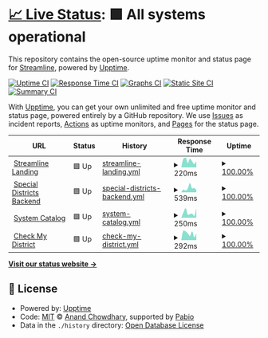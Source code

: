# [📈 Live Status](https://status.getstreamline.net): <!--live status--> **🟩 All systems operational**

This repository contains the open-source uptime monitor and status page for [Streamline](https://status.getstreamline.net), powered by [Upptime](https://github.com/upptime/upptime).

[![Uptime CI](https://github.com/getstreamline/upptime/workflows/Uptime%20CI/badge.svg)](https://github.com/getstreamline/upptime/actions?query=workflow%3A%22Uptime+CI%22)
[![Response Time CI](https://github.com/getstreamline/upptime/workflows/Response%20Time%20CI/badge.svg)](https://github.com/getstreamline/upptime/actions?query=workflow%3A%22Response+Time+CI%22)
[![Graphs CI](https://github.com/getstreamline/upptime/workflows/Graphs%20CI/badge.svg)](https://github.com/getstreamline/upptime/actions?query=workflow%3A%22Graphs+CI%22)
[![Static Site CI](https://github.com/getstreamline/upptime/workflows/Static%20Site%20CI/badge.svg)](https://github.com/getstreamline/upptime/actions?query=workflow%3A%22Static+Site+CI%22)
[![Summary CI](https://github.com/getstreamline/upptime/workflows/Summary%20CI/badge.svg)](https://github.com/getstreamline/upptime/actions?query=workflow%3A%22Summary+CI%22)

With [Upptime](https://upptime.js.org), you can get your own unlimited and free uptime monitor and status page, powered entirely by a GitHub repository. We use [Issues](https://github.com/getstreamline/upptime/issues) as incident reports, [Actions](https://github.com/getstreamline/upptime/actions) as uptime monitors, and [Pages](https://status.getstreamline.net) for the status page.

<!--start: status pages-->
<!-- This summary is generated by Upptime (https://github.com/upptime/upptime) -->
<!-- Do not edit this manually, your changes will be overwritten -->
<!-- prettier-ignore -->
| URL | Status | History | Response Time | Uptime |
| --- | ------ | ------- | ------------- | ------ |
| <img alt="" src="https://icons.duckduckgo.com/ip3/www.getstreamline.com.ico" height="13"> [Streamline Landing](https://www.getstreamline.com) | 🟩 Up | [streamline-landing.yml](https://github.com/getstreamline/upptime/commits/HEAD/history/streamline-landing.yml) | <details><summary><img alt="Response time graph" src="./graphs/streamline-landing/response-time-week.png" height="20"> 220ms</summary><br><a href="https://status.getstreamline.net/history/streamline-landing"><img alt="Response time 242" src="https://img.shields.io/endpoint?url=https%3A%2F%2Fraw.githubusercontent.com%2Fgetstreamline%2Fupptime%2FHEAD%2Fapi%2Fstreamline-landing%2Fresponse-time.json"></a><br><a href="https://status.getstreamline.net/history/streamline-landing"><img alt="24-hour response time 218" src="https://img.shields.io/endpoint?url=https%3A%2F%2Fraw.githubusercontent.com%2Fgetstreamline%2Fupptime%2FHEAD%2Fapi%2Fstreamline-landing%2Fresponse-time-day.json"></a><br><a href="https://status.getstreamline.net/history/streamline-landing"><img alt="7-day response time 220" src="https://img.shields.io/endpoint?url=https%3A%2F%2Fraw.githubusercontent.com%2Fgetstreamline%2Fupptime%2FHEAD%2Fapi%2Fstreamline-landing%2Fresponse-time-week.json"></a><br><a href="https://status.getstreamline.net/history/streamline-landing"><img alt="30-day response time 256" src="https://img.shields.io/endpoint?url=https%3A%2F%2Fraw.githubusercontent.com%2Fgetstreamline%2Fupptime%2FHEAD%2Fapi%2Fstreamline-landing%2Fresponse-time-month.json"></a><br><a href="https://status.getstreamline.net/history/streamline-landing"><img alt="1-year response time 242" src="https://img.shields.io/endpoint?url=https%3A%2F%2Fraw.githubusercontent.com%2Fgetstreamline%2Fupptime%2FHEAD%2Fapi%2Fstreamline-landing%2Fresponse-time-year.json"></a></details> | <details><summary><a href="https://status.getstreamline.net/history/streamline-landing">100.00%</a></summary><a href="https://status.getstreamline.net/history/streamline-landing"><img alt="All-time uptime 100.00%" src="https://img.shields.io/endpoint?url=https%3A%2F%2Fraw.githubusercontent.com%2Fgetstreamline%2Fupptime%2FHEAD%2Fapi%2Fstreamline-landing%2Fuptime.json"></a><br><a href="https://status.getstreamline.net/history/streamline-landing"><img alt="24-hour uptime 100.00%" src="https://img.shields.io/endpoint?url=https%3A%2F%2Fraw.githubusercontent.com%2Fgetstreamline%2Fupptime%2FHEAD%2Fapi%2Fstreamline-landing%2Fuptime-day.json"></a><br><a href="https://status.getstreamline.net/history/streamline-landing"><img alt="7-day uptime 100.00%" src="https://img.shields.io/endpoint?url=https%3A%2F%2Fraw.githubusercontent.com%2Fgetstreamline%2Fupptime%2FHEAD%2Fapi%2Fstreamline-landing%2Fuptime-week.json"></a><br><a href="https://status.getstreamline.net/history/streamline-landing"><img alt="30-day uptime 100.00%" src="https://img.shields.io/endpoint?url=https%3A%2F%2Fraw.githubusercontent.com%2Fgetstreamline%2Fupptime%2FHEAD%2Fapi%2Fstreamline-landing%2Fuptime-month.json"></a><br><a href="https://status.getstreamline.net/history/streamline-landing"><img alt="1-year uptime 100.00%" src="https://img.shields.io/endpoint?url=https%3A%2F%2Fraw.githubusercontent.com%2Fgetstreamline%2Fupptime%2FHEAD%2Fapi%2Fstreamline-landing%2Fuptime-year.json"></a></details>
| <img alt="" src="https://icons.duckduckgo.com/ip3/production.getstreamline.net.ico" height="13"> [Special Districts Backend](https://production.getstreamline.net) | 🟩 Up | [special-districts-backend.yml](https://github.com/getstreamline/upptime/commits/HEAD/history/special-districts-backend.yml) | <details><summary><img alt="Response time graph" src="./graphs/special-districts-backend/response-time-week.png" height="20"> 539ms</summary><br><a href="https://status.getstreamline.net/history/special-districts-backend"><img alt="Response time 551" src="https://img.shields.io/endpoint?url=https%3A%2F%2Fraw.githubusercontent.com%2Fgetstreamline%2Fupptime%2FHEAD%2Fapi%2Fspecial-districts-backend%2Fresponse-time.json"></a><br><a href="https://status.getstreamline.net/history/special-districts-backend"><img alt="24-hour response time 375" src="https://img.shields.io/endpoint?url=https%3A%2F%2Fraw.githubusercontent.com%2Fgetstreamline%2Fupptime%2FHEAD%2Fapi%2Fspecial-districts-backend%2Fresponse-time-day.json"></a><br><a href="https://status.getstreamline.net/history/special-districts-backend"><img alt="7-day response time 539" src="https://img.shields.io/endpoint?url=https%3A%2F%2Fraw.githubusercontent.com%2Fgetstreamline%2Fupptime%2FHEAD%2Fapi%2Fspecial-districts-backend%2Fresponse-time-week.json"></a><br><a href="https://status.getstreamline.net/history/special-districts-backend"><img alt="30-day response time 505" src="https://img.shields.io/endpoint?url=https%3A%2F%2Fraw.githubusercontent.com%2Fgetstreamline%2Fupptime%2FHEAD%2Fapi%2Fspecial-districts-backend%2Fresponse-time-month.json"></a><br><a href="https://status.getstreamline.net/history/special-districts-backend"><img alt="1-year response time 551" src="https://img.shields.io/endpoint?url=https%3A%2F%2Fraw.githubusercontent.com%2Fgetstreamline%2Fupptime%2FHEAD%2Fapi%2Fspecial-districts-backend%2Fresponse-time-year.json"></a></details> | <details><summary><a href="https://status.getstreamline.net/history/special-districts-backend">100.00%</a></summary><a href="https://status.getstreamline.net/history/special-districts-backend"><img alt="All-time uptime 100.00%" src="https://img.shields.io/endpoint?url=https%3A%2F%2Fraw.githubusercontent.com%2Fgetstreamline%2Fupptime%2FHEAD%2Fapi%2Fspecial-districts-backend%2Fuptime.json"></a><br><a href="https://status.getstreamline.net/history/special-districts-backend"><img alt="24-hour uptime 100.00%" src="https://img.shields.io/endpoint?url=https%3A%2F%2Fraw.githubusercontent.com%2Fgetstreamline%2Fupptime%2FHEAD%2Fapi%2Fspecial-districts-backend%2Fuptime-day.json"></a><br><a href="https://status.getstreamline.net/history/special-districts-backend"><img alt="7-day uptime 100.00%" src="https://img.shields.io/endpoint?url=https%3A%2F%2Fraw.githubusercontent.com%2Fgetstreamline%2Fupptime%2FHEAD%2Fapi%2Fspecial-districts-backend%2Fuptime-week.json"></a><br><a href="https://status.getstreamline.net/history/special-districts-backend"><img alt="30-day uptime 100.00%" src="https://img.shields.io/endpoint?url=https%3A%2F%2Fraw.githubusercontent.com%2Fgetstreamline%2Fupptime%2FHEAD%2Fapi%2Fspecial-districts-backend%2Fuptime-month.json"></a><br><a href="https://status.getstreamline.net/history/special-districts-backend"><img alt="1-year uptime 100.00%" src="https://img.shields.io/endpoint?url=https%3A%2F%2Fraw.githubusercontent.com%2Fgetstreamline%2Fupptime%2FHEAD%2Fapi%2Fspecial-districts-backend%2Fuptime-year.json"></a></details>
| <img alt="" src="https://icons.duckduckgo.com/ip3/www.systemcatalog.net.ico" height="13"> [System Catalog](https://www.systemcatalog.net) | 🟩 Up | [system-catalog.yml](https://github.com/getstreamline/upptime/commits/HEAD/history/system-catalog.yml) | <details><summary><img alt="Response time graph" src="./graphs/system-catalog/response-time-week.png" height="20"> 250ms</summary><br><a href="https://status.getstreamline.net/history/system-catalog"><img alt="Response time 291" src="https://img.shields.io/endpoint?url=https%3A%2F%2Fraw.githubusercontent.com%2Fgetstreamline%2Fupptime%2FHEAD%2Fapi%2Fsystem-catalog%2Fresponse-time.json"></a><br><a href="https://status.getstreamline.net/history/system-catalog"><img alt="24-hour response time 239" src="https://img.shields.io/endpoint?url=https%3A%2F%2Fraw.githubusercontent.com%2Fgetstreamline%2Fupptime%2FHEAD%2Fapi%2Fsystem-catalog%2Fresponse-time-day.json"></a><br><a href="https://status.getstreamline.net/history/system-catalog"><img alt="7-day response time 250" src="https://img.shields.io/endpoint?url=https%3A%2F%2Fraw.githubusercontent.com%2Fgetstreamline%2Fupptime%2FHEAD%2Fapi%2Fsystem-catalog%2Fresponse-time-week.json"></a><br><a href="https://status.getstreamline.net/history/system-catalog"><img alt="30-day response time 244" src="https://img.shields.io/endpoint?url=https%3A%2F%2Fraw.githubusercontent.com%2Fgetstreamline%2Fupptime%2FHEAD%2Fapi%2Fsystem-catalog%2Fresponse-time-month.json"></a><br><a href="https://status.getstreamline.net/history/system-catalog"><img alt="1-year response time 291" src="https://img.shields.io/endpoint?url=https%3A%2F%2Fraw.githubusercontent.com%2Fgetstreamline%2Fupptime%2FHEAD%2Fapi%2Fsystem-catalog%2Fresponse-time-year.json"></a></details> | <details><summary><a href="https://status.getstreamline.net/history/system-catalog">100.00%</a></summary><a href="https://status.getstreamline.net/history/system-catalog"><img alt="All-time uptime 100.00%" src="https://img.shields.io/endpoint?url=https%3A%2F%2Fraw.githubusercontent.com%2Fgetstreamline%2Fupptime%2FHEAD%2Fapi%2Fsystem-catalog%2Fuptime.json"></a><br><a href="https://status.getstreamline.net/history/system-catalog"><img alt="24-hour uptime 100.00%" src="https://img.shields.io/endpoint?url=https%3A%2F%2Fraw.githubusercontent.com%2Fgetstreamline%2Fupptime%2FHEAD%2Fapi%2Fsystem-catalog%2Fuptime-day.json"></a><br><a href="https://status.getstreamline.net/history/system-catalog"><img alt="7-day uptime 100.00%" src="https://img.shields.io/endpoint?url=https%3A%2F%2Fraw.githubusercontent.com%2Fgetstreamline%2Fupptime%2FHEAD%2Fapi%2Fsystem-catalog%2Fuptime-week.json"></a><br><a href="https://status.getstreamline.net/history/system-catalog"><img alt="30-day uptime 100.00%" src="https://img.shields.io/endpoint?url=https%3A%2F%2Fraw.githubusercontent.com%2Fgetstreamline%2Fupptime%2FHEAD%2Fapi%2Fsystem-catalog%2Fuptime-month.json"></a><br><a href="https://status.getstreamline.net/history/system-catalog"><img alt="1-year uptime 100.00%" src="https://img.shields.io/endpoint?url=https%3A%2F%2Fraw.githubusercontent.com%2Fgetstreamline%2Fupptime%2FHEAD%2Fapi%2Fsystem-catalog%2Fuptime-year.json"></a></details>
| <img alt="" src="https://icons.duckduckgo.com/ip3/www.checkmydistrict.org.ico" height="13"> [Check My District](https://www.checkmydistrict.org) | 🟩 Up | [check-my-district.yml](https://github.com/getstreamline/upptime/commits/HEAD/history/check-my-district.yml) | <details><summary><img alt="Response time graph" src="./graphs/check-my-district/response-time-week.png" height="20"> 292ms</summary><br><a href="https://status.getstreamline.net/history/check-my-district"><img alt="Response time 332" src="https://img.shields.io/endpoint?url=https%3A%2F%2Fraw.githubusercontent.com%2Fgetstreamline%2Fupptime%2FHEAD%2Fapi%2Fcheck-my-district%2Fresponse-time.json"></a><br><a href="https://status.getstreamline.net/history/check-my-district"><img alt="24-hour response time 375" src="https://img.shields.io/endpoint?url=https%3A%2F%2Fraw.githubusercontent.com%2Fgetstreamline%2Fupptime%2FHEAD%2Fapi%2Fcheck-my-district%2Fresponse-time-day.json"></a><br><a href="https://status.getstreamline.net/history/check-my-district"><img alt="7-day response time 292" src="https://img.shields.io/endpoint?url=https%3A%2F%2Fraw.githubusercontent.com%2Fgetstreamline%2Fupptime%2FHEAD%2Fapi%2Fcheck-my-district%2Fresponse-time-week.json"></a><br><a href="https://status.getstreamline.net/history/check-my-district"><img alt="30-day response time 359" src="https://img.shields.io/endpoint?url=https%3A%2F%2Fraw.githubusercontent.com%2Fgetstreamline%2Fupptime%2FHEAD%2Fapi%2Fcheck-my-district%2Fresponse-time-month.json"></a><br><a href="https://status.getstreamline.net/history/check-my-district"><img alt="1-year response time 332" src="https://img.shields.io/endpoint?url=https%3A%2F%2Fraw.githubusercontent.com%2Fgetstreamline%2Fupptime%2FHEAD%2Fapi%2Fcheck-my-district%2Fresponse-time-year.json"></a></details> | <details><summary><a href="https://status.getstreamline.net/history/check-my-district">100.00%</a></summary><a href="https://status.getstreamline.net/history/check-my-district"><img alt="All-time uptime 100.00%" src="https://img.shields.io/endpoint?url=https%3A%2F%2Fraw.githubusercontent.com%2Fgetstreamline%2Fupptime%2FHEAD%2Fapi%2Fcheck-my-district%2Fuptime.json"></a><br><a href="https://status.getstreamline.net/history/check-my-district"><img alt="24-hour uptime 100.00%" src="https://img.shields.io/endpoint?url=https%3A%2F%2Fraw.githubusercontent.com%2Fgetstreamline%2Fupptime%2FHEAD%2Fapi%2Fcheck-my-district%2Fuptime-day.json"></a><br><a href="https://status.getstreamline.net/history/check-my-district"><img alt="7-day uptime 100.00%" src="https://img.shields.io/endpoint?url=https%3A%2F%2Fraw.githubusercontent.com%2Fgetstreamline%2Fupptime%2FHEAD%2Fapi%2Fcheck-my-district%2Fuptime-week.json"></a><br><a href="https://status.getstreamline.net/history/check-my-district"><img alt="30-day uptime 100.00%" src="https://img.shields.io/endpoint?url=https%3A%2F%2Fraw.githubusercontent.com%2Fgetstreamline%2Fupptime%2FHEAD%2Fapi%2Fcheck-my-district%2Fuptime-month.json"></a><br><a href="https://status.getstreamline.net/history/check-my-district"><img alt="1-year uptime 100.00%" src="https://img.shields.io/endpoint?url=https%3A%2F%2Fraw.githubusercontent.com%2Fgetstreamline%2Fupptime%2FHEAD%2Fapi%2Fcheck-my-district%2Fuptime-year.json"></a></details>

<!--end: status pages-->

[**Visit our status website →**](https://status.getstreamline.net)

## 📄 License

- Powered by: [Upptime](https://github.com/upptime/upptime)
- Code: [MIT](./LICENSE) © [Anand Chowdhary](https://anandchowdhary.com), supported by [Pabio](https://pabio.com)
- Data in the `./history` directory: [Open Database License](https://opendatacommons.org/licenses/odbl/1-0/)
